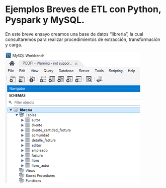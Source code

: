 # Ejemplos Breves de ETL con Python, Pyspark y MySQL.

En este breve ensayo creamos una base de datos “libreria”, la cual consultaremos para realizar procedimientos de extracción, transformación y carga.

![1712058823930](image/Readme/1712058823930.png)
